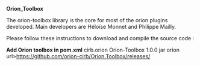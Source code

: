 **Orion_Toolbox**

The orion-toolbox library is the core for most of the orion plugins developed.
Main developers are Héloïse Monnet and Philippe Mailly.

Please follow these instructions to download and compile the source code :

**Add Orion toolbox in pom.xml**
<dependency>
    <groupId>cirb.orion</groupId>
    <artifactId>Orion-Toolbox</artifactId>
    <version>1.0.0</version>
    <type>jar</type>
</dependency>
<repository>
    <id>orion</id>
   <url>url>https://github.com/orion-cirb/Orion.Toolbox/releases/</url>
 </repository>
 

